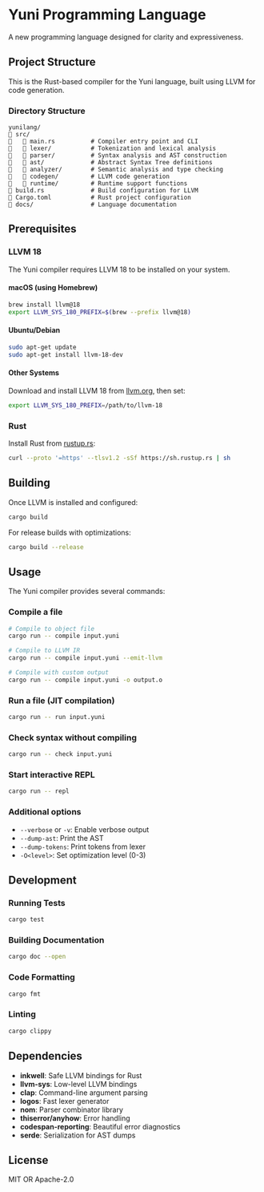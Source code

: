 # Yuni Programming Language

A new programming language designed for clarity and expressiveness.

## Project Structure

This is the Rust-based compiler for the Yuni language, built using LLVM for code generation.

### Directory Structure

```
yunilang/
   src/
      main.rs          # Compiler entry point and CLI
      lexer/           # Tokenization and lexical analysis
      parser/          # Syntax analysis and AST construction
      ast/             # Abstract Syntax Tree definitions
      analyzer/        # Semantic analysis and type checking
      codegen/         # LLVM code generation
      runtime/         # Runtime support functions
   build.rs             # Build configuration for LLVM
   Cargo.toml           # Rust project configuration
   docs/                # Language documentation
```

## Prerequisites

### LLVM 18

The Yuni compiler requires LLVM 18 to be installed on your system.

#### macOS (using Homebrew)
```bash
brew install llvm@18
export LLVM_SYS_180_PREFIX=$(brew --prefix llvm@18)
```

#### Ubuntu/Debian
```bash
sudo apt-get update
sudo apt-get install llvm-18-dev
```

#### Other Systems
Download and install LLVM 18 from [llvm.org](https://llvm.org/), then set:
```bash
export LLVM_SYS_180_PREFIX=/path/to/llvm-18
```

### Rust

Install Rust from [rustup.rs](https://rustup.rs/):
```bash
curl --proto '=https' --tlsv1.2 -sSf https://sh.rustup.rs | sh
```

## Building

Once LLVM is installed and configured:

```bash
cargo build
```

For release builds with optimizations:
```bash
cargo build --release
```

## Usage

The Yuni compiler provides several commands:

### Compile a file
```bash
# Compile to object file
cargo run -- compile input.yuni

# Compile to LLVM IR
cargo run -- compile input.yuni --emit-llvm

# Compile with custom output
cargo run -- compile input.yuni -o output.o
```

### Run a file (JIT compilation)
```bash
cargo run -- run input.yuni
```

### Check syntax without compiling
```bash
cargo run -- check input.yuni
```

### Start interactive REPL
```bash
cargo run -- repl
```

### Additional options
- `--verbose` or `-v`: Enable verbose output
- `--dump-ast`: Print the AST
- `--dump-tokens`: Print tokens from lexer
- `-O<level>`: Set optimization level (0-3)

## Development

### Running Tests
```bash
cargo test
```

### Building Documentation
```bash
cargo doc --open
```

### Code Formatting
```bash
cargo fmt
```

### Linting
```bash
cargo clippy
```

## Dependencies

- **inkwell**: Safe LLVM bindings for Rust
- **llvm-sys**: Low-level LLVM bindings
- **clap**: Command-line argument parsing
- **logos**: Fast lexer generator
- **nom**: Parser combinator library
- **thiserror/anyhow**: Error handling
- **codespan-reporting**: Beautiful error diagnostics
- **serde**: Serialization for AST dumps

## License

MIT OR Apache-2.0